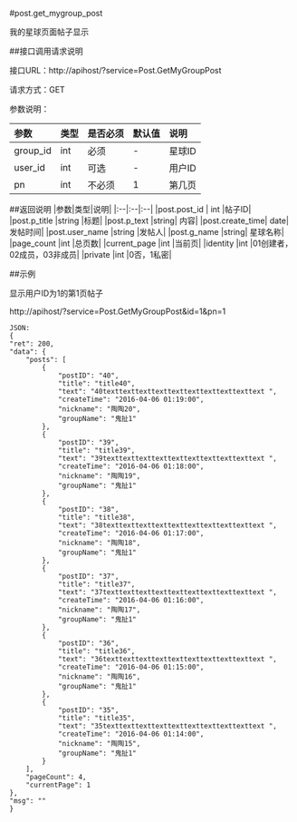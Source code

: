 #post.get_mygroup_post

我的星球页面帖子显示

##接口调用请求说明

接口URL：http://apihost/?service=Post.GetMyGroupPost

请求方式：GET

参数说明：

|参数|类型|是否必须|默认值|说明|
|:--|:--|:--|:--|:--|
|group_id |int|   必须| -|  星球ID|
|user_id	|int|	可选|	-|	用户ID|
|pn|	int	|不必须	|1|	第几页|

##返回说明
|参数|类型|说明|
|:--|:--|:--|
|post.post_id	|	int	|帖子ID|
|post.p_title	|string	|标题|
|post.p_text	|string|	内容|
|post.create_time|	date|	发帖时间|
|post.user_name	|string	|发帖人|
|post.g_name	|string|	星球名称|
|page_count	|int	|总页数|
|current_page	|int	|当前页|
|identity    |int    |01创建者，02成员，03非成员|
|private    |int    |0否，1私密|

##示例

显示用户ID为1的第1页帖子

http://apihost/?service=Post.GetMyGroupPost&id=1&pn=1

    JSON:
    {
    "ret": 200,
    "data": {
        "posts": [
            {
                "postID": "40",
                "title": "title40",
                "text": "40texttexttexttexttexttexttexttexttexttext ",
                "createTime": "2016-04-06 01:19:00",
                "nickname": "陶陶20",
                "groupName": "鬼扯1"
            },
            {
                "postID": "39",
                "title": "title39",
                "text": "39texttexttexttexttexttexttexttexttexttext ",
                "createTime": "2016-04-06 01:18:00",
                "nickname": "陶陶19",
                "groupName": "鬼扯1"
            },
            {
                "postID": "38",
                "title": "title38",
                "text": "38texttexttexttexttexttexttexttexttexttext ",
                "createTime": "2016-04-06 01:17:00",
                "nickname": "陶陶18",
                "groupName": "鬼扯1"
            },
            {
                "postID": "37",
                "title": "title37",
                "text": "37texttexttexttexttexttexttexttexttexttext ",
                "createTime": "2016-04-06 01:16:00",
                "nickname": "陶陶17",
                "groupName": "鬼扯1"
            },
            {
                "postID": "36",
                "title": "title36",
                "text": "36texttexttexttexttexttexttexttexttexttext ",
                "createTime": "2016-04-06 01:15:00",
                "nickname": "陶陶16",
                "groupName": "鬼扯1"
            },
            {
                "postID": "35",
                "title": "title35",
                "text": "35texttexttexttexttexttexttexttexttexttext ",
                "createTime": "2016-04-06 01:14:00",
                "nickname": "陶陶15",
                "groupName": "鬼扯1"
            }
        ],
        "pageCount": 4,
        "currentPage": 1
    },
    "msg": ""
    }

